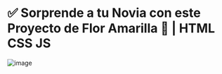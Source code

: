 # ✅ Sorprende  a tu Novia con este Proyecto de  Flor Amarilla 🌻 | HTML CSS JS


![image](https://github.com/user-attachments/assets/899d1b33-bc87-45f8-8cb9-e11cf992a9d6)
